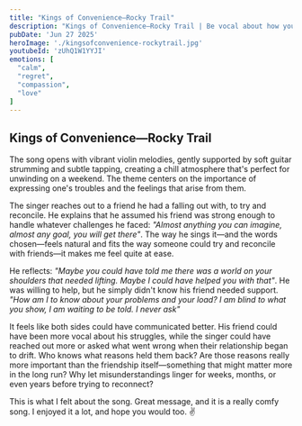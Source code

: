 ```yaml
---
title: "Kings of Convenience—Rocky Trail"
description: "Kings of Convenience—Rocky Trail | Be vocal about how you feel"
pubDate: 'Jun 27 2025'
heroImage: './kingsofconvenience-rockytrail.jpg'
youtubeId: 'zUhQ1W1YYJI'
emotions: [
  "calm",
  "regret",
  "compassion",
  "love"
]
---
```


## Kings of Convenience—Rocky Trail

The song opens with vibrant violin melodies, gently supported by soft guitar strumming and subtle tapping, creating a
chill atmosphere that's perfect for unwinding on a weekend. The theme centers on the importance of expressing
one's troubles and the feelings that arise from them.

The singer reaches out to a friend he had a falling out with, to try and reconcile. He explains that he assumed
his friend was strong
enough to handle whatever challenges he faced: *"Almost anything you can imagine, almost any goal, you will get there"*.
The way he sings it—and the words chosen—feels natural and fits the way someone could try and reconcile with
friends—it makes me feel quite at ease.

He reflects: *"Maybe you could have told me there was a world on your shoulders that needed lifting. Maybe I could have
helped you with that"*. He was willing to help, but he simply didn't know his friend needed support.
*"How am I to know about your problems and your load?
I am blind to what you show, I am waiting to be told.
I never ask"*

It feels like both sides could have communicated better. His friend could have been more vocal about his struggles,
while
the
singer could have reached out more or asked what went wrong when their relationship began to drift. Who knows what
reasons held them back? Are those reasons really more important than the friendship itself—something that might matter
more in the long run? Why let misunderstandings linger for weeks, months, or even years before trying to reconnect?

This is what I felt about the song. Great message, and it is a really comfy song. I enjoyed it a lot, and hope you would
too. ✌️